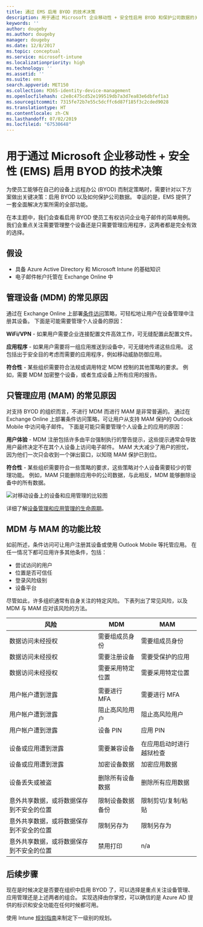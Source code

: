 ```yaml
---
title: 通过 EMS 启用 BYOD 的技术决策
description: 用于通过 Microsoft 企业移动性 + 安全性启用 BYOD 和保护公司数据的关键技术决策。
keywords: ''
author: dougeby
ms.author: dougeby
manager: dougeby
ms.date: 12/8/2017
ms.topic: conceptual
ms.service: microsoft-intune
ms.localizationpriority: high
ms.technology: ''
ms.assetid: ''
ms.suite: ems
search.appverid: MET150
ms.collection: M365-identity-device-management
ms.openlocfilehash: c2e8c475cd52e199519db7a3d7ea83e6dbfef1a3
ms.sourcegitcommit: 7315fe72b7e55c5dcffc6d87f185f3c2cded9028
ms.translationtype: HT
ms.contentlocale: zh-CN
ms.lasthandoff: 07/02/2019
ms.locfileid: "67530648"
---
```

# <a name="technology-decisions-for-enabling-byod-with-microsoft-enterprise-mobility--security-ems"></a>用于通过 Microsoft 企业移动性 + 安全性 (EMS) 启用 BYOD 的技术决策

为使员工能够在自己的设备上远程办公 (BYOD) 而制定策略时，需要针对以下方案做出关键决策：启用 BYOD 以及如何保护公司数据。 幸运的是，EMS 提供了一套全面解决方案所需的全部功能。  

在本主题中，我们会查看启用 BYOD 使员工有权访问企业电子邮件的简单用例。 我们会重点关注需要管理整个设备还是只需要管理应用程序，这两者都是完全有效的选择。

## <a name="assumptions"></a>假设
* 具备 Azure Active Directory 和 Microsoft Intune 的基础知识
* 电子邮件帐户托管在 Exchange Online 中

## <a name="common-reasons-to-manage-the-device-mdm"></a>管理设备 (MDM) 的常见原因
通过在 Exchange Online 上部署[条件访问](https://docs.microsoft.com/azure/active-directory/active-directory-conditional-access-azure-portal)策略，可轻松地让用户在设备管理中注册其设备。 下面是可能需要管理个人设备的原因：

**WiFi/VPN** - 如果用户需要企业连接配置文件高效工作，可无缝配置此配置文件。

**应用程序** - 如果用户需要将一组应用推送到设备中，可无缝地传递这些应用。 这包括出于安全目的考虑而需要的应用程序，例如移动威胁防御应用。

**符合性** - 某些组织需要符合法规或调用特定 MDM 控制的其他策略的要求。 例如，需要 MDM 加密整个设备，或者生成设备上所有应用的报告。

## <a name="common-reasons-to-only-manage-the-apps-mam"></a>只管理应用 (MAM) 的常见原因
对支持 BYOD 的组织而言，不进行 MDM 而进行 MAM 是非常普遍的。 通过在 Exchange Online 上部署条件访问策略，可让用户从支持 MAM 保护的 Outlook Mobile 中访问电子邮件。 下面是可能只需要管理个人设备上的应用的原因：

**用户体验** - MDM 注册包括许多由平台强制执行的警告提示，这些提示通常会导致用户最终决定不在其个人设备上访问电子邮件。 MAM 大大减少了用户的担忧，因为他们一次只会收到一个弹出窗口，以知晓 MAM 保护已到位。

**符合性** - 某些组织需要符合一些策略的要求，这些策略对个人设备需要较少的管理功能。 例如，MAM 只能删除应用中的公司数据，与此相反，MDM 能够删除设备中的所有数据。

![对移动设备上的设备和应用管理的比较图](./media/byod-app-device-mgmt.png)

详细了解[设备管理和应用管理的生命周期](introduction-device-app-lifecycles.md)。

## <a name="mdm-vs-mam-capability-comparison"></a>MDM 与 MAM 的功能比较
如前所述，条件访问可让用户注册其设备或使用 Outlook Mobile 等托管应用。 在任一情况下都可应用许多其他条件，包括：

* 尝试访问的用户
* 位置是否可信任
* 登录风险级别
* 设备平台

尽管如此，许多组织通常有自身关注的特定风险。  下表列出了常见风险，以及 MDM 与 MAM 应对该风险的方法。

| 风险   |   MDM  |   MAM  |
|------------|--------|--------|
|数据访问未经授权 | 需要组成员身份 | 需要组成员身份 |
|数据访问未经授权 | 需要注册设备 | 需要受保护的应用 |
|数据访问未经授权 | 需要采用特定位置 | 需要采用特定位置 |
| | | |
|用户帐户遭到泄露| 需要进行 MFA | 需要进行 MFA|
|用户帐户遭到泄露 | 阻止高风险用户 | 阻止高风险用户 |
|用户帐户遭到泄露 | 设备 PIN | 应用 PIN |
| | | |
| 设备或应用遭到泄露 | 需要兼容设备 | 在应用启动时进行越狱检查 |
| 设备或应用遭到泄露 | 加密设备数据 | 加密应用数据 |
| | | |
|设备丢失或被盗 | 删除所有设备数据 | 删除所有应用数据|
| | | |
| 意外共享数据，或将数据保存到不安全的位置 | 限制设备数据备份 | 限制剪切/复制/粘贴|
| 意外共享数据，或将数据保存到不安全的位置 | 限制另存为 | 限制另存为 |
|意外共享数据，或将数据保存到不安全的位置 | 禁用打印 | n/a|

## <a name="next-steps"></a>后续步骤
现在是时候决定是否要在组织中启用 BYOD 了，可以选择是重点关注设备管理、应用管理还是上述两者的组合。 实现选择由你掌控，可以确信的是 Azure AD 提供的标识和安全功能在任何时候都可用。  

使用 Intune [规划指南](planning-guide.md)来制定下一级别的规划。
